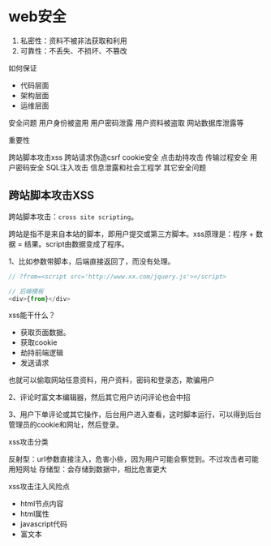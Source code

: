 # web安全

1. 私密性：资料不被非法获取和利用
2. 可靠性：不丢失、不损坏、不篡改

如何保证

- 代码层面
- 架构层面
- 运维层面

安全问题
用户身份被盗用
用户密码泄露
用户资料被盗取
网站数据库泄露等

重要性

跨站脚本攻击xss
跨站请求伪造csrf
cookie安全
点击劫持攻击
传输过程安全
用户密码安全
SQL注入攻击
信息泄露和社会工程学
其它安全问题

## 跨站脚本攻击XSS

跨站脚本攻击：`cross site scripting`。

跨站是指不是来自本站的脚本，即用户提交或第三方脚本。xss原理是：程序 + 数据 = 结果。script由数据变成了程序。

1、比如参数带脚本，后端直接返回了，而没有处理。

```javascript
// ?from=<script src='http://www.xx.com/jquery.js'></script>

// 后端模板
<div>{from}</div>
```

xss能干什么？

- 获取页面数据。
- 获取cookie
- 劫持前端逻辑
- 发送请求

也就可以偷取网站任意资料，用户资料，密码和登录态，欺骗用户

2、评论时富文本编辑器，然后其它用户访问评论也会中招

3、用户下单评论或其它操作，后台用户进入查看，这时脚本运行，可以得到后台管理员的cookie和网址，然后登录。

xss攻击分类

反射型：url参数直接注入，危害小些，因为用户可能会察觉到。不过攻击者可能用短网址
存储型：会存储到数据中，相比危害更大

xss攻击注入风险点
- html节点内容
- html属性
- javascript代码
- 富文本





















































































































































































































































